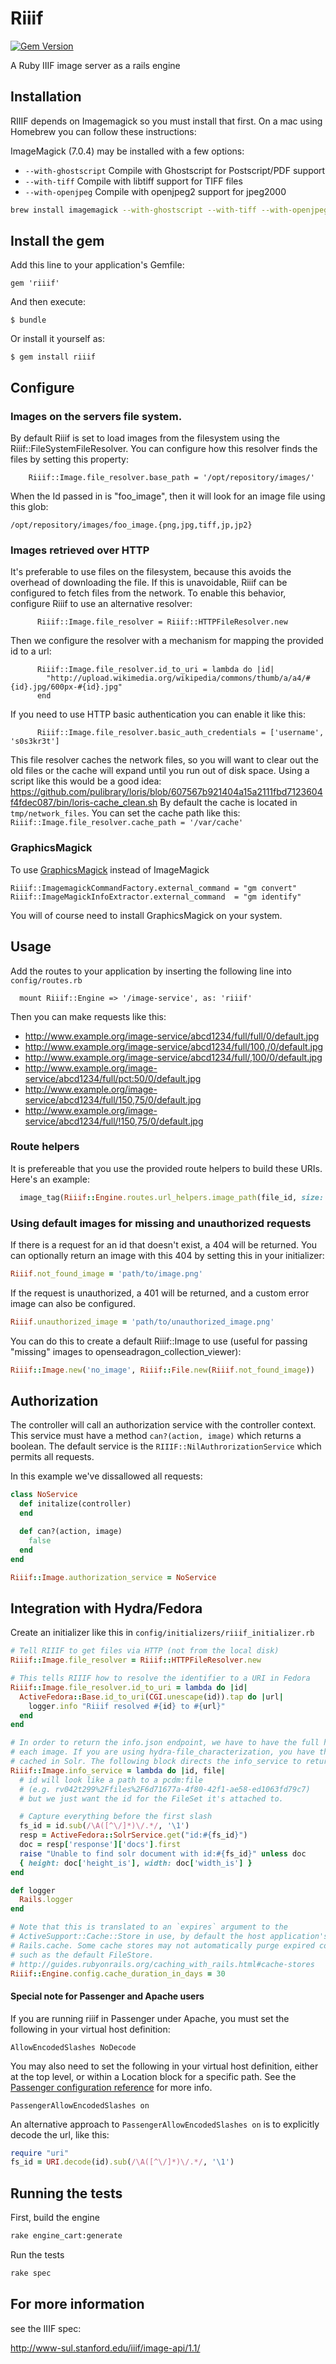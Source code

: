 # Riiif
[![Gem Version](https://badge.fury.io/rb/riiif.png)](http://badge.fury.io/rb/riiif)

A Ruby IIIF image server as a rails engine

## Installation

RIIIF depends on Imagemagick so you must install that first. On a mac using Homebrew you can follow these instructions:

ImageMagick (7.0.4) may be installed with a few options:
* `--with-ghostscript` Compile with Ghostscript for Postscript/PDF support
* `--with-tiff` Compile with libtiff support for TIFF files
* `--with-openjpeg` Compile with openjpeg2 support for jpeg2000

```bash
brew install imagemagick --with-ghostscript --with-tiff --with-openjpeg
```

## Install the gem
Add this line to your application's Gemfile:

    gem 'riiif'

And then execute:

    $ bundle

Or install it yourself as:

    $ gem install riiif

## Configure

### Images on the servers file system.

By default Riiif is set to load images from the filesystem using the Riiif::FileSystemFileResolver.
You can configure how this resolver finds the files by setting this property:
```
    Riiif::Image.file_resolver.base_path = '/opt/repository/images/'
```
When the Id passed in is "foo_image", then it will look for an image file using this glob:
```
/opt/repository/images/foo_image.{png,jpg,tiff,jp,jp2}
```

### Images retrieved over HTTP
It's preferable to use files on the filesystem, because this avoids the overhead of downloading the file.  If this is unavoidable, Riiif can be configured to fetch files from the network.  To enable this behavior, configure Riiif to use an alternative resolver:
```
      Riiif::Image.file_resolver = Riiif::HTTPFileResolver.new
```
Then we configure the resolver with a mechanism for mapping the provided id to a url:
```
      Riiif::Image.file_resolver.id_to_uri = lambda do |id|
        "http://upload.wikimedia.org/wikipedia/commons/thumb/a/a4/#{id}.jpg/600px-#{id}.jpg"
      end
```
If you need to use HTTP basic authentication you can enable it like this:
```
      Riiif::Image.file_resolver.basic_auth_credentials = ['username', 's0s3kr3t']
```

This file resolver caches the network files, so you will want to clear out the old files or the cache will expand until you run out of disk space.
Using a script like this would be a good idea: https://github.com/pulibrary/loris/blob/607567b921404a15a2111fbd7123604f4fdec087/bin/loris-cache_clean.sh
By default the cache is located in `tmp/network_files`. You can set the cache path like this: `Riiif::Image.file_resolver.cache_path = '/var/cache'`

### GraphicsMagick

To use [GraphicsMagick](http://www.graphicsmagick.org/) instead of ImageMagick

    Riiif::ImagemagickCommandFactory.external_command = "gm convert"
    Riiif::ImageMagickInfoExtractor.external_command  = "gm identify"

You will of course need to install GraphicsMagick on your system.

## Usage

Add the routes to your application by inserting the following line into `config/routes.rb`
```
  mount Riiif::Engine => '/image-service', as: 'riiif'
```

Then you can make requests like this:

* http://www.example.org/image-service/abcd1234/full/full/0/default.jpg
* http://www.example.org/image-service/abcd1234/full/100,/0/default.jpg
* http://www.example.org/image-service/abcd1234/full/,100/0/default.jpg
* http://www.example.org/image-service/abcd1234/full/pct:50/0/default.jpg
* http://www.example.org/image-service/abcd1234/full/150,75/0/default.jpg
* http://www.example.org/image-service/abcd1234/full/!150,75/0/default.jpg

### Route helpers

It is prefereable that you use the provided route helpers to build these URIs. Here's an example:

```ruby
  image_tag(Riiif::Engine.routes.url_helpers.image_path(file_id, size: ',600'))
```

### Using default images for missing and unauthorized requests

If there is a request for an id that doesn't exist, a 404 will be
returned. You can optionally return an image with this 404 by setting
this in your initializer:

```ruby
Riiif.not_found_image = 'path/to/image.png'
```

If the request is unauthorized, a 401 will be returned, and a custom
error image can also be configured.

```ruby
Riiif.unauthorized_image = 'path/to/unauthorized_image.png'
```

You can do this to create a default Riiif::Image to use (useful for passing "missing" images to openseadragon_collection_viewer):

```ruby
Riiif::Image.new('no_image', Riiif::File.new(Riiif.not_found_image))
```

## Authorization

The controller will call an authorization service with the controller context.  This service must have a method `can?(action, image)` which returns a boolean. The default service is the `RIIIF::NilAuthrorizationService` which permits all requests.

In this example we've dissallowed all requests:

```ruby
class NoService
  def initalize(controller)
  end

  def can?(action, image)
    false
  end
end

Riiif::Image.authorization_service = NoService
```

## Integration with Hydra/Fedora

Create an initializer like this in `config/initializers/riiif_initializer.rb`

```ruby
# Tell RIIIF to get files via HTTP (not from the local disk)
Riiif::Image.file_resolver = Riiif::HTTPFileResolver.new

# This tells RIIIF how to resolve the identifier to a URI in Fedora
Riiif::Image.file_resolver.id_to_uri = lambda do |id|
  ActiveFedora::Base.id_to_uri(CGI.unescape(id)).tap do |url|
    logger.info "Riiif resolved #{id} to #{url}"
  end
end

# In order to return the info.json endpoint, we have to have the full height and width of
# each image. If you are using hydra-file_characterization, you have the height & width
# cached in Solr. The following block directs the info_service to return those values:
Riiif::Image.info_service = lambda do |id, file|
  # id will look like a path to a pcdm:file
  # (e.g. rv042t299%2Ffiles%2F6d71677a-4f80-42f1-ae58-ed1063fd79c7)
  # but we just want the id for the FileSet it's attached to.

  # Capture everything before the first slash
  fs_id = id.sub(/\A([^\/]*)\/.*/, '\1')
  resp = ActiveFedora::SolrService.get("id:#{fs_id}")
  doc = resp['response']['docs'].first
  raise "Unable to find solr document with id:#{fs_id}" unless doc
  { height: doc['height_is'], width: doc['width_is'] }
end

def logger
  Rails.logger
end

# Note that this is translated to an `expires` argument to the
# ActiveSupport::Cache::Store in use, by default the host application's
# Rails.cache. Some cache stores may not automatically purge expired content,
# such as the default FileStore.
# http://guides.rubyonrails.org/caching_with_rails.html#cache-stores
Riiif::Engine.config.cache_duration_in_days = 30
```
#### Special note for Passenger and Apache users
If you are running riiif in Passenger under Apache, you must set the following in your virtual host definition:

```
AllowEncodedSlashes NoDecode
```

You may also need to set the following in your virtual host definition, either at the top level, or within a
Location block for a specific path. See the [Passenger configuration reference](https://www.phusionpassenger.com/library/config/apache/reference/#passengerallowencodedslasheshttps://www.phusionpassenger.com/library/config/apache/reference/#passengerallowencodedslashes) for more info.

```
PassengerAllowEncodedSlashes on
```

An alternative approach to `PassengerAllowEncodedSlashes on` is to explicitly decode the url, like this:

```ruby
require "uri"
fs_id = URI.decode(id).sub(/\A([^\/]*)\/.*/, '\1')
```

## Running the tests
First, build the engine
```bash
rake engine_cart:generate
```

Run the tests
```bash
rake spec
```


## For more information
see the IIIF spec:

http://www-sul.stanford.edu/iiif/image-api/1.1/

